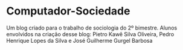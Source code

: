 # Computador-Sociedade
Um blog criado para o trabalho de sociologia do 2º bimestre. Alunos envolvidos na criação desse blog: Pietro Kawê Silva Oliveira, Pedro Henrique Lopes da Silva e José Guilherme Gurgel Barbosa
